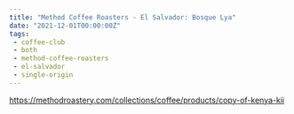 ```yaml
---
title: "Method Coffee Roasters - El Salvador: Bosque Lya"
date: "2021-12-01T00:00:00Z"
tags:
 - coffee-club
 - both
 - method-coffee-roasters
 - el-salvador
 - single-origin
---
```


https://methodroastery.com/collections/coffee/products/copy-of-kenya-kii
